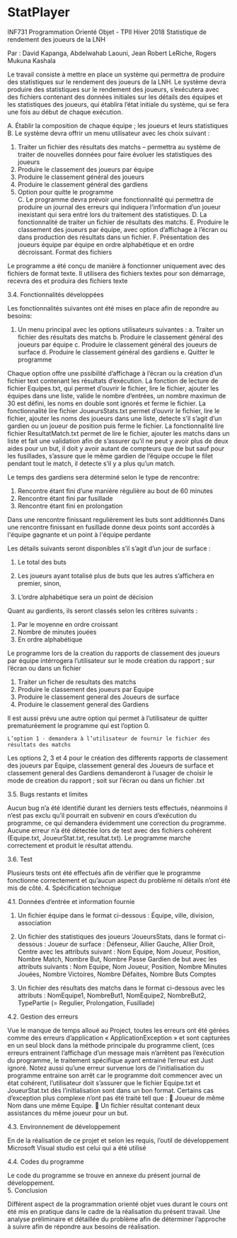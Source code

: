# StatPlayer
INF731 Programmation Orienté Objet - TPII Hiver 2018
Statistique de rendement des joueurs de la LNH

Par : David Kapanga, Abdelwahab Laouni, Jean Robert LeRiche, Rogers Mukuna Kashala

Le travail consiste à mettre en place un système qui permettra de produire des statistiques sur le rendement des joueurs de la LNH.
Le système devra produire des statistiques sur le rendement des joueurs, s’exécutera avec des fichiers contenant des données initiales sur les détails des équipes et les statistiques des joueurs, qui établira l’état initiale du système, qui se fera une fois au début de chaque exécution.

A.	Établir la composition de chaque équipe ; les joueurs et leurs statistiques
B.	Le système devra offrir un menu utilisateur avec les choix suivant :
1.	Traiter un fichier des résultats des matchs – permettra au système de traiter de nouvelles données pour faire évoluer les statistiques des joueurs 
2.	Produire le classement des joueurs par équipe
3.	Produire le classement général des joueurs
4.	Produire le classement général des gardiens
5.	Option pour quitte le programme  
C.	Le programme devra prévoir une fonctionnalité qui permettra de produire un journal des erreurs qui indiquera l’information d’un joueur inexistant qui sera entré lors du traitement des statistiques.
D.	La fonctionnalité de traiter un fichier de résultats des matchs.
E.	Produire le classement des joueurs par équipe, avec option d’affichage à l’écran ou dans production des résultats dans un fichier.
F.	Présentation des joueurs équipe par équipe en ordre alphabétique et en ordre décroissant.
Format des fichiers

Le programme a été conçu de manière à fonctionner uniquement avec des fichiers de format texte.
Il utilisera des fichiers textes pour son démarrage, recevra des et produira des fichiers texte

3.4.	Fonctionnalités développées

Les fonctionnalités suivantes ont été mises en place afin de repondre au besoins:
1.	Un menu principal avec les options utilisateurs suivantes :
a.	Traiter un fichier des résultats des matchs
b.	Produire le classement général des joueurs par équipe
c.	Produire le classement général des joueurs de surface
d.	Produire le classement général des gardiens
e.	Quitter le programme

Chaque option offre une pssibilité d’affichage à l’écran ou la création d’un fichier text contenant les résultats d’exécution.
La fonction de lecture de fichier Equipes.txt, qui permet d’ouvrir le fichier, lire le fichier, ajouter les équipes dans une liste, valide le nombre d’entrées, un nombre maximun de 30 est défini, les noms en double sont ignorés et ferme le fichier. 
La fonctionnalité lire fichier JoueursStats.txt permet d’ouvrir le fichier, lire le fichier, ajouter les noms des joueurs dans une liste, detecte s’il s’agit d’un gardien ou un joueur de position puis ferme le fichier. La fonctionnalité lire fichier ResultatMatch.txt permet de lire le fichier, ajouter les matchs dans un liste et fait une validation afin de s’assurer qu’il ne peut y avoir plus de deux aides pour un but, il doit y avoir autant de compteurs que de but sauf pour les fusillades, s’assure que le même gardien de l’équipe occupe le filet pendant tout le match, il detecte s’il y a plus qu’un match.

Le temps des gardiens sera déterminé selon le type de rencontre:

1.	Rencontre étant fini d’une manière régulière au bout de 60 minutes
2.	Rencontre  étant fini par fusillade
3.	Rencontre étant fini en prolongation

Dans une rencontre finissant regulièrement les buts sont additionnés
Dans une rencontre finissant en fusillade donne deux points sont accordés à l'équipe gagnante et un point à l'équipe perdante

Les détails suivants seront disponibles s’il s’agit d’un jour de surface : 
1.	Le total des buts
2.	Les joueurs ayant totalisé plus de buts que les autres s’affichera en premier, sinon, 

3.	L’ordre alphabétique sera un point de décision

Quant au gardients, ils seront classés selon les critères suivants :
1.	Par le moyenne en ordre croissant
2.	Nombre de minutes jouées
3.	En ordre alphabétique 

Le programme lors de la creation du rapports de classement des joueurs par  équipe intérrogera l’utilisateur sur le mode création du rapport ; sur l’écran ou dans un fichier
1.	Traiter un ficher de resultats des matchs
2.	Produire le classement des joueurs par Equipe
3.	Produire le classement general des Joueurs de surface
4.	Produire le classement general des Gardiens

Il est aussi prévu une autre option qui permet à l’utilisateur de quitter prematuréement le programme qui est l’option 0.
	
	L’option 1 - demandera à l’utilisateur de fournir le fichier des résultats des matchs
 

Les options 2, 3 et 4 pour le création des differents rapports de classement des joueurs par Equipe, classement general des Joueurs de surface et classement general des Gardiens demanderont à l’usager de choisir le mode de creation du rapport ; soit sur l’écran ou dans un fichier .txt


3.5.	Bugs restants et limites
	
Aucun bug n’a été identifié durant les derniers tests effectués, néanmoins il n’est pas exclu qu’il pourrait en subvenir en cours d’exécution du programme, ce qui demandera évidemment une correction du programme. Aucune erreur n’a été détectée lors de test avec des fichiers cohérent (Equipe.txt, JoueurStat.txt, resultat.txt). Le programme marche correctement et produit le résultat attendu. 

3.6.	Test

Plusieurs tests ont été effectués afin de vérifier que le programme fonctionne correctement et qu’aucun aspect du problème ni détails n’ont été mis de côté.
4.	Spécification technique
	
4.1.	Données d’entrée et information fournie

1.	Un fichier équipe dans le format ci-dessous : Équipe, ville, division, association

2.	Un fichier des statistiques des joueurs ‘JoueursStats, dans le format ci-dessous :
Joueur de surface : Défenseur, Allier Gauche, Allier Droit, Centre avec les attributs suivant : Nom Equipe, Nom Joueur, Position, Nombre Match, Nombre But, Nombre Passe
Gardien de but avec les attributs suivants : Nom Equipe, Nom Joueur, Position, Nombre Minutes Jouées, Nombre Victoires, Nombre Défaites, Nombre Buts Comptes

3.	Un fichier des résultats des matchs dans le format ci-dessous avec les attributs : 
NomEquipe1, NombreBut1, NomEquipe2, NombreBut2, TypePartie (= Regulier, Prolongation, Fusillade)

4.2.	Gestion des erreurs

Vue le manque de temps alloué au Project, toutes les erreurs ont été gérées comme des erreurs d’application « ApplicationException » et sont capturées en un seul block dans la méthode principale du programme client, (ces erreurs entrainent l’affichage d’un message mais n’arrêtent pas l’exécution du programme, le traitement spécifique ayant entrainé l’erreur est Just ignoré.
Notez aussi qu’une erreur survenue lors de l’initialisation du programme entraine son arrêt car le programme doit commencer avec un état cohérent, l’utilisateur doit s’assurer que le fichier Equipe.txt et JoueurStat.txt dès l’initialisation sont dans un bon format.
Certains cas d’exception plus complexe n’ont pas été traité tell que :
	Joueur de même Nom dans une même Equipe.
	Un fichier résultat contenant deux assistances du même joueur pour un but.

4.3.	Environnement de développement

En de la réalisation de ce projet et selon les requis, l’outil de développement Microsoft Visual studio est celui qui a été utilisé
	
4.4.	Codes du programme

Le code du programme se trouve en annexe du présent journal de développement.	
5.	Conclusion

Différent aspect de la programmation orienté objet vues durant le cours ont été mis en pratique dans le cadre de la réalisation du présent travail.
Une analyse préliminaire et détaillée du problème afin de déterminer l’approche à suivre afin de répondre aux besoins de réalisation.
